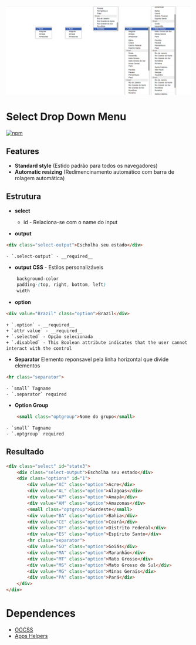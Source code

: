 ![](screenshots/thumb.png)
# Select Drop Down Menu
[![npm](https://img.shields.io/npm/v/app-select)](https://www.npmjs.com/package/app-select)

## Features
+ **Standard style** (Estido padrão para todos os navegadores)
+ **Automatic resizing** (Redimencinamento automático com barra de rolagem automática)

## Estrutura
+ **select**
    - id - Relaciona-se com o name do input

+ **output**
``` html 
<div class="select-output">Escholha seu estado</div>
```
    - `.select-output` - __required__

+ **output CSS** - Estilos personalizáveis
``` css 
    background-color
    padding-(top, right, bottom, left)
    width
```

+ **option**
``` html 
<div value="Brazil" class="option">Brazil</div>
```
    + `.option` - __required__
    + `attr value` - __required__
    + `.selected` - Opção selecionada
    + `.disabled` - This Boolean attribute indicates that the user cannot interact with the control

+ **Separator** Elemento reponsavel pela linha horizontal que divide elementos
``` html 
<hr class="separator"> 
```
    - `small` Tagname
    - `.separator` required

+ **Option Group** 
``` html 
    <small class="optgroup">Nome do grupo</small>
```
    - `small` Tagname 
    - `.optgroup` required

## Resultado
``` html
<div class="select" id="state3">
    <div class="select-output">Escholha seu estado</div>
    <div class="options" id="1">
        <div value="AC" class="option">Acre</div>
        <div value="AL" class="option">Alagoas</div>
        <div value="AP" class="option">Amapá</div>
        <div value="AM" class="option">Amazonas</div>
        <small class="optgroup">Surdeste</small>
        <div value="BA" class="option">Bahia</div>
        <div value="CE" class="option">Ceará</div>
        <div value="DF" class="option">Distrito Federal</div>
        <div value="ES" class="option">Espírito Santo</div>
        <hr class="separator">
        <div value="GO" class="option">Goiás</div>
        <div value="MA" class="option">Maranhão</div>
        <div value="MT" class="option">Mato Grosso</div>
        <div value="MS" class="option">Mato Grosso do Sul</div>
        <div value="MG" class="option">Minas Gerais</div>
        <div value="PA" class="option">Pará</div>
    </div>
</div>
```

# Dependences
+ [OOCSS](https://github.com/guilhermeHenry/oocss)
+ [Apps Helpers](https://www.npmjs.com/package/apps-helpers)
